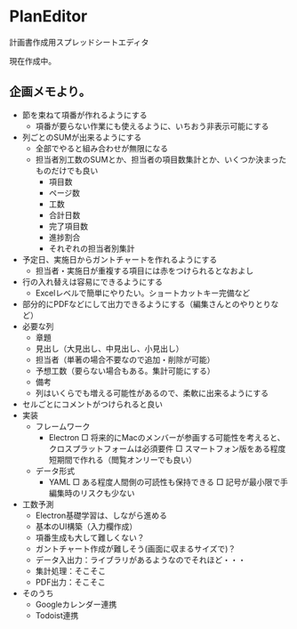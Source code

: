 # PlanEditor
計画書作成用スプレッドシートエディタ

現在作成中。

## 企画メモより。
 - 節を束ねて項番が作れるようにする
   - 項番が要らない作業にも使えるように、いちおう非表示可能にする
 - 列ごとのSUMが出来るようにする
   - 全部でやると組み合わせが無限になる
   - 担当者別工数のSUMとか、担当者の項目数集計とか、いくつか決まったものだけでも良い
     - 項目数
     - ページ数
     - 工数
     - 合計日数
     - 完了項目数
     - 進捗割合
     - それぞれの担当者別集計
 - 予定日、実施日からガントチャートを作れるようにする
   - 担当者・実施日が重複する項目には赤をつけられるとなおよし
 - 行の入れ替えは容易にできるようにする
   - Excelレベルで簡単にやりたい。ショートカットキー完備など
 - 部分的にPDFなどにして出力できるようにする（編集さんとのやりとりなど）
 - 必要な列
   - 章題
   - 見出し（大見出し、中見出し、小見出し）
   - 担当者（単著の場合不要なので追加・削除が可能）
   - 予想工数（要らない場合もある。集計可能にする）
   - 備考
   - 列はいくらでも増える可能性があるので、柔軟に出来るようにする
 - セルごとにコメントがつけられると良い
 - 実装
   - フレームワーク
     - Electron
      □ 将来的にMacのメンバーが参画する可能性を考えると、クロスプラットフォームは必須要件
      □ スマートフォン版をある程度短期間で作れる（閲覧オンリーでも良い）
   - データ形式
     - YAML
      □ ある程度人間側の可読性も保持できる
      □ 記号が最小限で手編集時のリスクも少ない
 - 工数予測
   - Electron基礎学習は、しながら進める
   - 基本のUI構築（入力欄作成）
   - 項番生成も大して難しくない？
   - ガントチャート作成が難しそう(画面に収まるサイズで)？
   - データ入出力：ライブラリがあるようなのでそれほど・・・
   - 集計処理：そこそこ
   - PDF出力：そこそこ
 - そのうち
   - Googleカレンダー連携
   - Todoist連携

